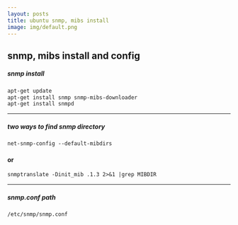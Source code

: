 ```yaml
---
layout: posts
title: ubuntu snmp, mibs install
image: img/default.png
---
```


## snmp, mibs install and config

##### snmp install
```markdown
apt-get update
apt-get install snmp snmp-mibs-downloader
apt-get install snmpd
```
---
##### two ways to find snmp directory
```markdown
net-snmp-config --default-mibdirs
```
#### or 
```markdown
snmptranslate -Dinit_mib .1.3 2>&1 |grep MIBDIR
```
---
##### snmp.conf path
```markdown
/etc/snmp/snmp.conf
```

